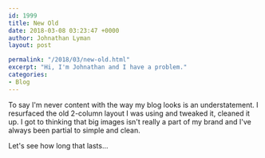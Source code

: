 ```yaml
---
id: 1999
title: New Old
date: 2018-03-08 03:23:47 +0000
author: Johnathan Lyman
layout: post

permalink: "/2018/03/new-old.html"
excerpt: "Hi, I'm Johnathan and I have a problem."
categories:
- Blog
---
```

To say I'm never content with the way my blog looks is an understatement. I resurfaced the old 2-column layout I was using and tweaked it, cleaned it up. I got to thinking that big images isn't really a part of my brand and I've always been partial to simple and clean. 

Let's see how long that lasts...